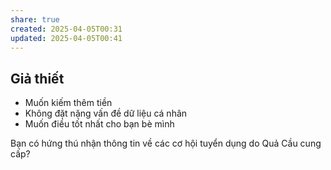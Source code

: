 ```yaml
---
share: true
created: 2025-04-05T00:31
updated: 2025-04-05T00:41
---
```

## Giả thiết
- Muốn kiếm thêm tiền
- Không đặt nặng vấn đề dữ liệu cá nhân
- Muốn điều tốt nhất cho bạn bè mình

Bạn có hứng thú nhận thông tin về các cơ hội tuyển dụng do Quả Cầu cung cấp?